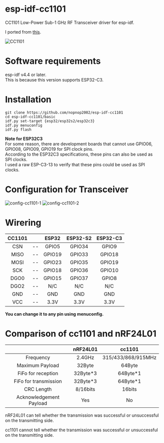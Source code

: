 # esp-idf-cc1101
CC1101 Low-Power Sub-1 GHz RF Transceiver driver for esp-idf.

I ported from [this](https://github.com/veonik/arduino-cc1101).

![CC1101](https://user-images.githubusercontent.com/6020549/158111751-76c97267-0fb9-4f43-946e-2640fa5f3733.JPG)

# Software requirements
esp-idf v4.4 or later.   
This is because this version supports ESP32-C3.   

# Installation

```Shell
git clone https://github.com/nopnop2002/esp-idf-cc1101
cd esp-idf-cc1101/basic
idf.py set-target {esp32/esp32s2/esp32c3}
idf.py menuconfig
idf.py flash
```

__Note for ESP32C3__   
For some reason, there are development boards that cannot use GPIO06, GPIO08, GPIO09, GPIO19 for SPI clock pins.   
According to the ESP32C3 specifications, these pins can also be used as SPI clocks.   
I used a raw ESP-C3-13 to verify that these pins could be used as SPI clocks.   


# Configuration for Transceiver   
![config-cc1101-1](https://user-images.githubusercontent.com/6020549/158705737-c52a7c83-89f9-483f-aa4a-fe4e3d433001.jpg)
![config-cc1101-2](https://user-images.githubusercontent.com/6020549/158705741-3fa58c21-c0f5-4a34-8ca4-2dad58103a45.jpg)


# Wirering

|CC1101||ESP32|ESP32-S2|ESP32-C3|
|:-:|:-:|:-:|:-:|:-:|
|CSN|--|GPIO5|GPIO34|GPIO9|
|MISO|--|GPIO19|GPIO33|GPIO18|
|MOSI|--|GPIO23|GPIO35|GPIO19|
|SCK|--|GPIO18|GPIO36|GPIO10|
|DGO0|--|GPIO15|GPIO37|GPIO8|
|DGO2|--|N/C|N/C|N/C|
|GND|--|GND|GND|GND|
|VCC|--|3.3V|3.3V|3.3V|

__You can change it to any pin using menuconfig.__   



# Comparison of cc1101 and nRF24L01
||nRF24L01|cc1101|
|:-:|:-:|:-:|
|Frequency|2.4GHz|315/433/868/915MHz|
|Maximum Payload|32Byte|64Byte|
|FiFo for reception|32Byte*3|64Byte*1|
|FiFo for transmission|32Byte*3|64Byte*1|
|CRC Length|8/16bits|16bits|
|Acknowledgement Payload|Yes|No|


nRF24L01 can tell whether the transmission was successful or unsuccessful on the transmitting side.   

cc1101 cannot tell whether the transmission was successful or unsuccessful on the transmitting side.   
